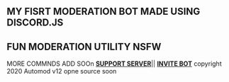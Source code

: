## MY FISRT MODERATION BOT MADE USING DISCORD.JS 
## FUN MODERATION UTILITY NSFW 
MORE COMMNDS ADD SOOn 
**[SUPPORT SERVER](https://discord.gg/RJ2SRN2cVu)**||
**[INVITE BOT](https://discord.com/api/oauth2/authorize?client_id=744597377406599188&permissions=8&scope=bot)**
copyright 2020 Automod v12 opne source soon
######
